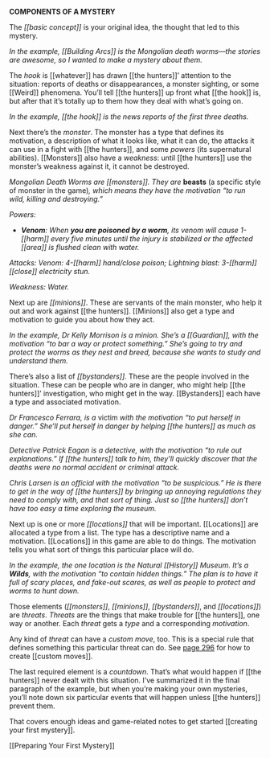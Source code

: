 **COMPONENTS OF A MYSTERY**

The *[[basic concept]]* is your original idea, the thought that led to this mystery.

*In the example, [[Building Arcs]] is the Mongolian death worms—the stories are awesome, so I wanted to make a mystery about them.*

The *hook* is [[whatever]] has drawn [[the hunters]]’ attention to the situation: reports of deaths or disappearances, a monster sighting, or some [[Weird]] phenomena. You’ll tell [[the hunters]] up front what [[the hook]] is, but after that it’s totally up to them how they deal with what’s going on.

*In the example, [[the hook]] is the news reports of the first three deaths.*

Next there’s the *monster*. The monster has a type that defines its motivation, a description of what it looks like, what it can do, the attacks it can use in a fight with [[the hunters]], and some *powers* (its supernatural abilities). [[Monsters]] also have a *weakness*: until [[the hunters]] use the monster’s weakness against it, it cannot be destroyed.

*Mongolian Death Worms are [[monsters]]. They are* **beasts** (a specific style of monster in the game)*, which means they have the motivation “to run wild, killing and destroying.”*

*Powers:*

- ***Venom**: When* ***you are poisoned by a worm**, its venom will cause 1-[[harm]] every five minutes until the injury is stabilized or the affected [[area]] is flushed clean with water.*

*Attacks: Venom: 4-[[harm]] hand/close poison; Lightning blast: 3-[[harm]] [[close]] electricity stun.*

*Weakness: Water.*

Next up are *[[minions]]*. These are servants of the main monster, who help it out and work against [[the hunters]]. [[Minions]] also get a type and motivation to guide you about how they act.

*In the example, Dr Kelly Morrison is a minion. She’s a [[Guardian]], with the motivation “to bar a way or protect something.” She’s going to try and protect the worms as they nest and breed, because she wants to study and understand them.*

There’s also a list of *[[bystanders]].* These are the people involved in the situation. These can be people who are in danger, who might help [[the hunters]]’ investigation, who might get in the way. [[Bystanders]] each have a type and associated motivation.

*Dr Francesco Ferrara, is a* victim *with the motivation “to put herself in danger.” She’ll put herself in danger by helping [[the hunters]] as much as she can.*

*Detective Patrick Eagan is a detective, with the motivation “to rule out explanations.” If [[the hunters]] talk to him, they’ll quickly discover that the deaths were no normal accident or criminal attack.*

*Chris Larsen is an official with the motivation “to be suspicious.” He is there to get in the way of [[the hunters]] by bringing up annoying regulations they need to comply with, and that sort of thing. Just so [[the hunters]] don’t have too easy a time exploring the museum.*

Next up is one or more *[[locations]]* that will be important. [[Locations]] are allocated a type from a list. The type has a descriptive name and a motivation. [[Locations]] in this game are able to do things. The motivation tells you what sort of things this particular place will do.

*In the example, the one location is the Natural [[History]] Museum. It’s a **Wilds**, with the motivation “to contain hidden things.” The plan is to have it full of scary places, and fake-out scares, as well as people to protect and worms to hunt down.*

Those elements (*[[monsters]]*, *[[minions]]*, *[[bystanders]]*, and *[[locations]]*) are *threats*. *Threats* are the things that make trouble for [[the hunters]], one way or another. Each *threat* gets a *type* and a corresponding *motivation*.

Any kind of *threat* can have a *custom move*, too. This is a special rule that defines something this particular threat can do. See [page 296](#0000915624) for how to create [[custom moves]].

The last required element is a *countdown*. That’s what would happen if [[the hunters]] never dealt with this situation. I’ve summarized it in the final paragraph of the example, but when you’re making your own mysteries, you’ll note down six particular events that will happen unless [[the hunters]] prevent them.

That covers enough ideas and game-related notes to get started [[creating your first mystery]].

[[Preparing Your First Mystery]]